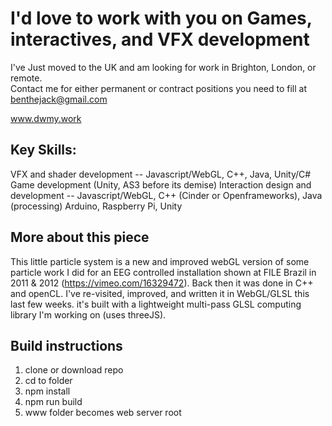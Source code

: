 # I'd love to work with you on Games, interactives, and VFX development  
I've Just moved to the UK and am looking for work in Brighton, London, or remote.  
Contact me for either permanent or contract positions you need to fill at benthejack@gmail.com  

www.dwmy.work  

## Key Skills:  
VFX and shader development -- Javascript/WebGL, C++, Java, Unity/C#  
Game development (Unity, AS3 before its demise)
Interaction design and development -- Javascript/WebGL, C++ (Cinder or Openframeworks), Java (processing) Arduino, Raspberry Pi, Unity  


## More about this piece
This little particle system is a new and improved webGL version of some particle work I did for an EEG controlled installation shown at FILE Brazil in 2011 & 2012 (https://vimeo.com/16329472). Back then it was done in C++ and openCL. I've re-visited, improved, and written it in WebGL/GLSL this last few weeks. it's built with a lightweight multi-pass GLSL computing library I'm working on (uses threeJS).

## Build instructions
1) clone or download repo  
2) cd to folder  
3) npm install  
4) npm run build  
5) www folder becomes web server root  
